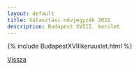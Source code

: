 ```yaml
---
layout: default
title: Választási névjegyzék 2022
description: Budapest XVIII. kerület
---
```


{% include BudapestXVIIIkeruuxlet.html %}

[Vissza](./)